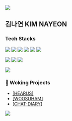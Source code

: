 <img src="https://capsule-render.vercel.app/api?type=waving&color=BDBDC8&height=150&section=header" />

## 김나연 KIM NAYEON 

### Tech Stacks 
<img src="https://img.shields.io/badge/HTML5-E34F26?style=flat-square&logo=html5&logoColor=white"/> <img src="https://img.shields.io/badge/CSS3-1572B6?style=flat-square&logo=css3&logoColor=white"/> <img src="https://img.shields.io/badge/JavaScript-F7DF1E?style=flat-square&logo=javascript&logoColor=black"/> <img src="https://img.shields.io/badge/React-61DAFB?style=flat-square&logo=React&logoColor=black"/> <img src="https://img.shields.io/badge/Typescript-3178C6?style=flat-square&logo=Typescript&logoColor=white"/> <img src="https://img.shields.io/badge/Next.js-000000?style=flat-square&logo=Next.js&logoColor=white"/>

<img src="https://img.shields.io/badge/Sass-CC6699?style=flat-square&logo=Sass&logoColor=white"/> <img src="https://img.shields.io/badge/Tailwind CSS-06B6D4?style=flat-square&logo=Tailwind CSS&logoColor=white"/> <img src="https://img.shields.io/badge/styled components-DB7093?style=flat-square&logo=styled-components&logoColor=white"/>
<br>

<img src="https://img.shields.io/badge/socket.io-010101?style=for-the-badge&logo=socket.io&logoColor=white">

### 🔭 Woking Projects
- [[HEARUS]](https://github.com/TEAM-Hearus/HEARUS-REACT-FRONTEND) 
- [[WOOSUHAM]](https://github.com/CollectingBox/client) 
- [[CHAT-DIARY]](https://github.com/Chat-Diary/FE) 

<img src="https://capsule-render.vercel.app/api?type=waving&color=BDBDC8&height=150&section=footer" />
